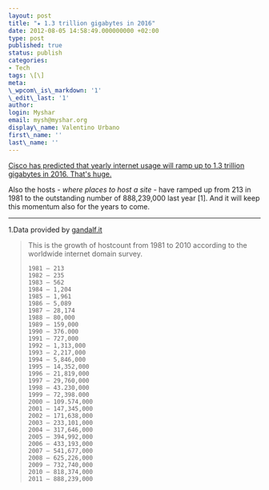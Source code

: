 ```yaml
---
layout: post
title: "★ 1.3 trillion gigabytes in 2016"
date: 2012-08-05 14:58:49.000000000 +02:00
type: post
published: true
status: publish
categories:
- Tech
tags: \[\]
meta:
\_wpcom\_is\_markdown: '1'
\_edit\_last: '1'
author:
login: Myshar
email: mysh@myshar.org
display\_name: Valentino Urbano
first\_name: ''
last\_name: ''
---
```


[Cisco has predicted that yearly internet usage will ramp up to 1.3 trillion gigabytes in 2016\. That's huge.][0]

Also the hosts _- where places to host a site -_ have ramped up from 213 in 1981 to the outstanding number of 888,239,000 last year \[1\]. And it will keep this momentum also for the years to come.

---

1.Data provided by [gandalf.it][1]

> This is the growth of hostcount from 1981 to 2010 according to the worldwide internet domain survey.
> 
>     1981 – 213 
>     1982 – 235 
>     1983 – 562 
>     1984 – 1,204 
>     1985 – 1,961 
>     1986 – 5,089 
>     1987 – 28,174 
>     1988 – 80,000 
>     1989 – 159,000 
>     1990 – 376.000 
>     1991 – 727,000 
>     1992 – 1,313,000 
>     1993 – 2,217,000 
>     1994 – 5,846,000 
>     1995 – 14,352,000 
>     1996 – 21,819,000 
>     1997 – 29,760,000 
>     1998 – 43.230,000 
>     1999 – 72,398.000 
>     2000 – 109.574,000 
>     2001 – 147,345,000 
>     2002 – 171,638,000 
>     2003 – 233,101,000 
>     2004 – 317,646,000 
>     2005 – 394,992,000 
>     2006 – 433,193,000 
>     2007 – 541,677,000 
>     2008 – 625,226,000 
>     2009 – 732,740,000 
>     2010 – 818,374,000 
>     2011 – 888,239,000
> 
> 



[0]: http://www.theverge.com/2012/5/30/3053395/yearly-internet-usage-1-3-trillion-gigabytes-2016-cisco
[1]: http://www.gandalf.it/data/data1.htm